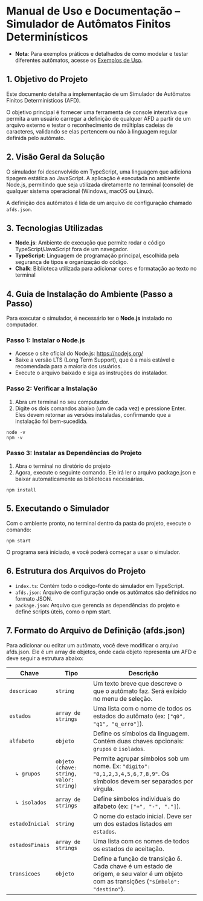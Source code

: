 # Manual de Uso e Documentação – Simulador de Autômatos Finitos Determinísticos

- **Nota**: Para exemplos práticos e detalhados de como modelar e testar diferentes autômatos, acesse os [Exemplos de Uso](./exemplos.md).

## 1. Objetivo do Projeto
Este documento detalha a implementação de um Simulador de Autômatos Finitos Determinísticos (AFD).

O objetivo principal é fornecer uma ferramenta de console interativa que permita a um usuário carregar a definição de qualquer AFD a partir de um arquivo externo e testar o reconhecimento de múltiplas cadeias de caracteres, validando se elas pertencem ou não à linguagem regular definida pelo autômato.

## 2. Visão Geral da Solução
O simulador foi desenvolvido em TypeScript, uma linguagem que adiciona tipagem estática ao JavaScript. A aplicação é executada no ambiente Node.js, permitindo que seja utilizada diretamente no terminal (console) de qualquer sistema operacional (Windows, macOS ou Linux).

A definição dos autômatos é lida de um arquivo de configuração chamado ```afds.json```.

## 3. Tecnologias Utilizadas
- **Node.js**: Ambiente de execução que permite rodar o código TypeScript/JavaScript fora de um navegador.
- **TypeScript**: Linguagem de programação principal, escolhida pela segurança de tipos e organização do código.
- **Chalk**: Biblioteca utilizada para adicionar cores e formatação ao texto no terminal

## 4. Guia de Instalação do Ambiente (Passo a Passo)
Para executar o simulador, é necessário ter o **Node.js** instalado no computador.

### Passo 1: Instalar o Node.js
- Acesse o site oficial do Node.js: https://nodejs.org/
- Baixe a versão LTS (Long Term Support), que é a mais estável e recomendada para a maioria dos usuários.
- Execute o arquivo baixado e siga as instruções do instalador.

### Passo 2: Verificar a Instalação
1. Abra um terminal no seu computador.
2. Digite os dois comandos abaixo (um de cada vez) e pressione Enter. Eles devem retornar as versões instaladas, confirmando que a instalação foi bem-sucedida.

```
node -v
npm -v
```

### Passo 3: Instalar as Dependências do Projeto

1. Abra o terminal no diretório do projeto
2. Agora, execute o seguinte comando. Ele irá ler o arquivo package.json e baixar automaticamente as bibliotecas necessárias.
   
```
npm install
```

## 5. Executando o Simulador
Com o ambiente pronto, no terminal dentro da pasta do projeto, execute o comando:

```
npm start
```

O programa será iniciado, e você poderá começar a usar o simulador.

## 6. Estrutura dos Arquivos do Projeto
- ```index.ts```: Contém todo o código-fonte do simulador em TypeScript.
- ```afds.json```: Arquivo de configuração onde os autômatos são definidos no formato JSON.
- ```package.json```: Arquivo que gerencia as dependências do projeto e define scripts úteis, como o npm start.

## 7. Formato do Arquivo de Definição (afds.json)
Para adicionar ou editar um autômato, você deve modificar o arquivo afds.json. Ele é um array de objetos, onde cada objeto representa um AFD e deve seguir a estrutura abaixo:

| Chave         | Tipo                                  | Descrição                                                                                                                           |
|---------------|---------------------------------------|-------------------------------------------------------------------------------------------------------------------------------------|
| ```descricao```     | ```string```                                | Um texto breve que descreve o que o autômato faz. Será exibido no menu de seleção.                                                  |
| ```estados```       | ```array de strings```                      | Uma lista com o nome de todos os estados do autômato (ex: ```["q0", "q1", "q_erro"]```).                                                  |
| ```alfabeto```      | ```objeto```                                | Define os símbolos da linguagem. Contém duas chaves opcionais: ```grupos``` e ```isolados```.                                                   |
| ```  ↳ grupos```      | ```objeto (chave: string, valor: string)``` | Permite agrupar símbolos sob um nome. Ex: ```"digito": "0,1,2,3,4,5,6,7,8,9"```. Os símbolos devem ser separados por vírgula.             |
| ```  ↳ isolados```     | ```array de strings```                      | Define símbolos individuais do alfabeto (ex: ```["+", "-", "."]```).                                                                      |
| ```estadoInicial``` | ```string```                                | O nome do estado inicial. Deve ser um dos estados listados em ```estados```.                                                              |
| ```estadosFinais``` | ```array de strings```                      | Uma lista com os nomes de todos os estados de aceitação.                                                                            |
| ```transicoes```    | ```objeto```                                | Define a função de transição δ. Cada chave é um estado de origem, e seu valor é um objeto com as transições (```"símbolo": "destino"```). |
